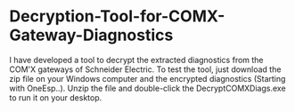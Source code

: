 # Decryption-Tool-for-COMX-Gateway-Diagnostics
I have developed a tool to decrypt the extracted diagnostics from the COM'X gateways of Schneider Electric.
To test the tool, just download the zip file on your Windows computer and the encrypted diagnostics (Starting with OneEsp..).
Unzip the file and double-click the DecryptCOMXDiags.exe to run it on your desktop.
